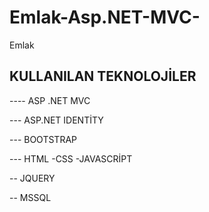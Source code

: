 # Emlak-Asp.NET-MVC-
Emlak

## KULLANILAN TEKNOLOJİLER

---- ASP .NET  MVC 

--- ASP.NET IDENTİTY

--- BOOTSTRAP 

--- HTML -CSS -JAVASCRİPT 

-- JQUERY 

-- MSSQL 

